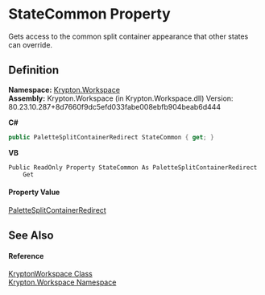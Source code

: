 # StateCommon Property


Gets access to the common split container appearance that other states can override.



## Definition
**Namespace:** <a href="0dbf488f-9676-a1e5-a949-1b4bcea03d52.md">Krypton.Workspace</a>  
**Assembly:** Krypton.Workspace (in Krypton.Workspace.dll) Version: 80.23.10.287+8d7660f9dc5efd033fabe008ebfb904beab6d444

**C#**
``` C#
public PaletteSplitContainerRedirect StateCommon { get; }
```
**VB**
``` VB
Public ReadOnly Property StateCommon As PaletteSplitContainerRedirect
	Get
```



#### Property Value
<a href="1a39ef85-55aa-ea06-773c-b08ecc53aa74.md">PaletteSplitContainerRedirect</a>

## See Also


#### Reference
<a href="a977050a-c9d5-1360-9b5d-5a07a77ae65c.md">KryptonWorkspace Class</a>  
<a href="0dbf488f-9676-a1e5-a949-1b4bcea03d52.md">Krypton.Workspace Namespace</a>  
